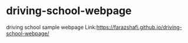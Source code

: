 # driving-school-webpage
driving school sample webpage
Link:https://farazshafi.github.io/driving-school-webpage/
